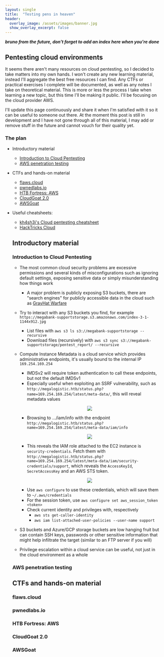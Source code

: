 ```yaml
---
layout: single
title:  "Testing pens in heaven"
header:
  overlay_image: /assets/images/banner.jpg
  show_overlay_excerpt: false
---
```


<b><i>bruno from the future, don't forget to add an index here when you're done</i></b>



## Pentesting cloud environments

It seems there aren't many resources on cloud pentesting, so I decided to take matters into my own hands. I won't create any new learning material, instead I'll aggregate the best free resources I can find. Any CTFs or practical exercises I complete will be documented, as well as any notes I take on theoretical material. This is more or less the process I take when learning a new topic, but this time I'll be making it public. I'll be focusing on the cloud provider AWS.

I'll update this page continuously and share it when I'm satisfied with it so it can be useful to someone out there. At the moment this post is still in development and I have not gone through all of this material, I may add or remove stuff in the future and cannot vouch for their quality yet.

### The plan

* Introductory material
  * <a href="https://www.hackthebox.com/blog/intro-cloud-pentesting">Introduction to Cloud Pentesting</a>
  * <a href="https://www.hackthebox.com/blog/aws-pentesting-guide">AWS penetration testing</a>

* CTFs and hands-on material
  * <a href="http://flaws.cloud/">flaws.cloud</a>
  * <a href="https://pwnedlabs.io/">pwnedlabs.io</a>
  * <a href="https://app.hackthebox.com/fortresses/7">HTB Fortress: AWS</a>
  * <a href="https://github.com/RhinoSecurityLabs/cloudgoat">CloudGoat 2.0</a>
  * <a href="https://github.com/ine-labs/AWSGoat"> AWSGoat</a>

* Useful cheatsheets:
  * <a href="https://github.com/kh4sh3i/cloud-penetration-testing">kh4sh3i's Cloud pentesting cheatsheet</a>
  * <a href="https://cloud.hacktricks.wiki/en/index.html">HackTricks Cloud</a>


  ## Introductory material

  ### Introduction to Cloud Pentesting
  * The most common cloud security problems are excessive permissions and several kinds of misconfigurations such as ignoring default settings, exposing sensitive data or simply misunderstanding how things work
    * A major problem is publicly exposing S3 buckets, there are "search engines" for publicly accessible data in the cloud such as <a href="https://buckets.grayhatwarfare.com/">GrayHat Warfare</a>

  * Try to interact with any S3 buckets you find, for example `https://megabank-supportstorage.s3.amazonaws.com/index-3-1-1144x912.jpg`
    * List files with `aws s3 ls s3://megabank-supportstorage --recursive`
    * Download files (recursively) with `aws s3 sync s3://megabank-supportstorage/pentest_report/ --recursive`

  * Compute Instance Metadata is a cloud service which provides administrative endpoints, it's usually bound to the internal IP `169.254.169.254`
    * IMDSv2 will require token authentication to call these endpoints, but not the default IMDSv1
    * Especially useful when exploiting an SSRF vulnerability, such as `http://megalogistic.htb/status.php?name=169.254.169.254/latest/meta-data/`, this will reveal metadata values

    <p align="center">
      <img src="https://github.com/user-attachments/assets/264b0f02-be76-413b-9eaa-850347dd32d3" />
    </p>
    
    * Browsing to .../iam/info with the endpoint `http://megalogistic.htb/status.php?name=169.254.169.254/latest/meta-data/iam/info`

    <p align="center">
      <img src="https://github.com/user-attachments/assets/7c4bee36-fbac-4cf5-88c6-a3c9843dab56" />
    </p>
    
    * This reveals the IAM role attached to the EC2 instance is `security-credentials`. Fetch them with `http://megalogistic.htb/status.php?name=169.254.169.254/latest/meta-data/iam/security-credentials/support`, which reveals the `AccessKeyId`, `SecretAccessKey` and an AWS STS token.
    <p align="center">
      <img src="https://github.com/user-attachments/assets/c0baf073-60af-44e6-b13c-a4b05f469e3d" />
    </p>

    * Use `aws configure` to use these credentials, which will save them to `~/.aws/credentials`
    * For the session token, use `aws configure set aws_session_token <token>`
    * Check current identity and privileges with, respectively
      * `aws sts get-caller-identity`  
      * `aws iam list-attached-user-policies --user-name support`

  * S3 buckets and Azure/GCP storage buckets are low hanging fruit but can contain SSH keys, passwords or other sensitive information that might help infiltrate the target (similar to an FTP server if you will)
  * Privilege escalation within a cloud service can be useful, not just in the cloud environment as a whole

  ### AWS penetration testing


  ## CTFs and hands-on material

  ### flaws.cloud

  ### pwnedlabs.io

  ### HTB Fortress: AWS

  ### CloudGoat 2.0

  ### AWSGoat
  


